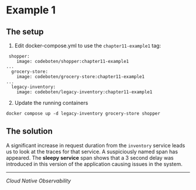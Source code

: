 # Example 1

## The setup

1. Edit docker-compose.yml to use the `chapter11-example1` tag:

```
 shopper:
    image: codeboten/shopper:chapter11-example1
...
  grocery-store:
    image: codeboten/grocery-store:chapter11-example1
...
  legacy-inventory:
    image: codeboten/legacy-inventory:chapter11-example1
```

2. Update the running containers

```
docker compose up -d legacy-inventory grocery-store shopper
```

## The solution

A significant increase in request duration from the `inventory` service leads us to look at the traces for that service. A suspiciously named span has appeared. The **sleepy service** span shows that a 3 second delay was introduced in this version of the application causing issues in the system.

---

_Cloud Native Observability_
